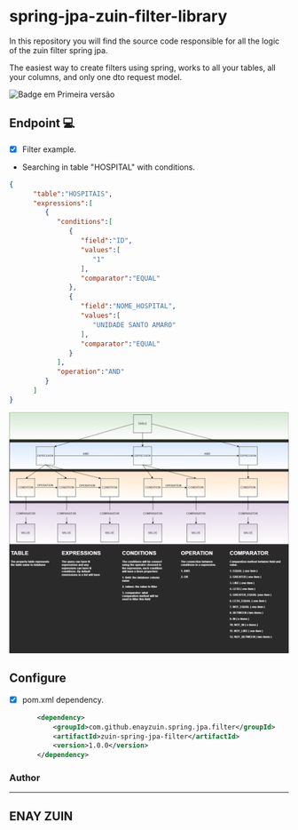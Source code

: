 # spring-jpa-zuin-filter-library
In this repository you will find the source code responsible for all the logic of the zuin filter spring jpa.

The easiest way to create filters using spring, works to all your tables, all your columns, and only one dto request model.

![Badge em Primeira versão](https://img.shields.io/static/v1?label=STATUS&message=PRIMEIRA%20VERSAO&color=GREEN&style=for-the-badge "Sofrerá incrementos no futuro")

## Endpoint 💻


- [x] Filter example.
- Searching in table "HOSPITAL" with conditions.  
 ```json
 {
	   "table":"HOSPITAIS",
	   "expressions":[
		  {
			 "conditions":[
				{
				   "field":"ID",
				   "values":[
					  "1"
				   ],
				   "comparator":"EQUAL"
				},
				{
				   "field":"NOME_HOSPITAL",
				   "values":[
					  "UNIDADE SANTO AMARO"
				   ],
				   "comparator":"EQUAL"
				}
			 ],
			 "operation":"AND"
		  }
	   ]
}
 ```
![How it works - Json query](zuin-filter.png "Json query drawning")
## Configure
- [x] pom.xml dependency.
 ```xml
 		<dependency>
			<groupId>com.github.enayzuin.spring.jpa.filter</groupId>
			<artifactId>zuin-spring-jpa-filter</artifactId>
			<version>1.0.0</version>
		</dependency>
 ```

### Author

---
ENAY ZUIN
---
